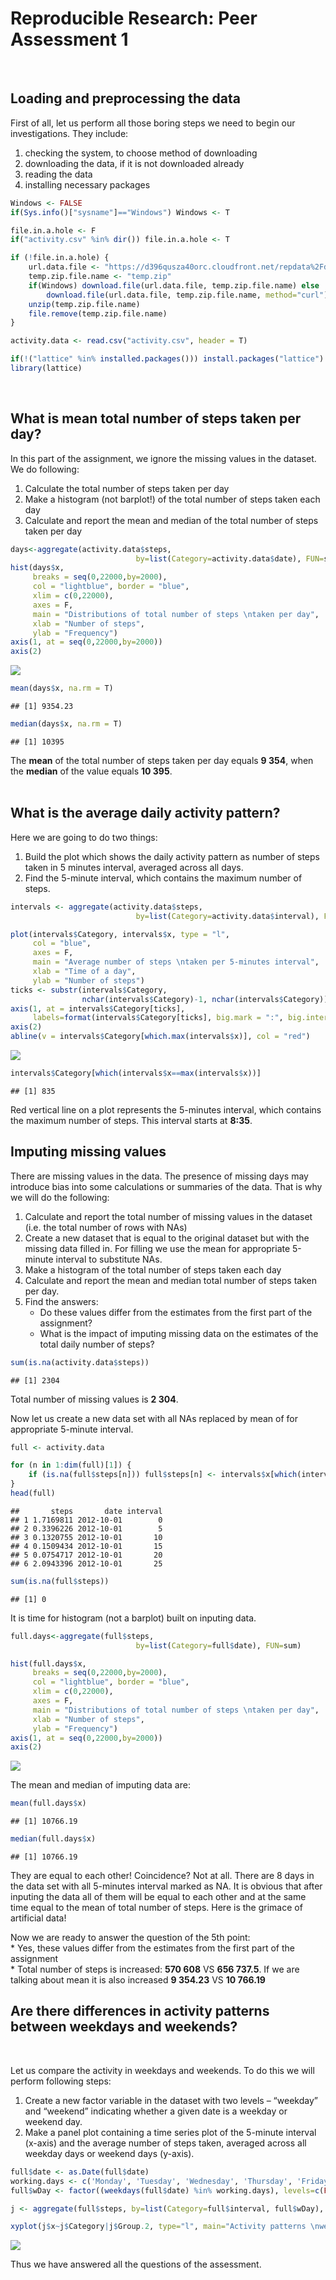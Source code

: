 # Reproducible Research: Peer Assessment 1
<br>

## Loading and preprocessing the data
First of all, let us perform all those boring steps we need to begin our investigations. They include:  
1. checking the system, to choose method of downloading  
2. downloading the data, if it is not downloaded already  
3. reading the data  
4. installing necessary packages  


```r
Windows <- FALSE
if(Sys.info()["sysname"]=="Windows") Windows <- T

file.in.a.hole <- F
if("activity.csv" %in% dir()) file.in.a.hole <- T

if (!file.in.a.hole) {
    url.data.file <- "https://d396qusza40orc.cloudfront.net/repdata%2Fdata%2Factivity.zip"
    temp.zip.file.name <- "temp.zip"
    if(Windows) download.file(url.data.file, temp.zip.file.name) else
        download.file(url.data.file, temp.zip.file.name, method="curl")
    unzip(temp.zip.file.name)
    file.remove(temp.zip.file.name)
}

activity.data <- read.csv("activity.csv", header = T)

if(!("lattice" %in% installed.packages())) install.packages("lattice")
library(lattice)
```
<br>

## What is mean total number of steps taken per day?  
In this part of the assignment, we ignore the missing values in the dataset. We do following:  
1. Calculate the total number of steps taken per day  
2. Make a histogram (not barplot!) of the total number of steps taken each day  
3. Calculate and report the mean and median of the total number of steps taken per day  


```r
days<-aggregate(activity.data$steps,
                            by=list(Category=activity.data$date), FUN=sum, na.rm = T)
hist(days$x, 
     breaks = seq(0,22000,by=2000), 
     col = "lightblue", border = "blue",
     xlim = c(0,22000),
     axes = F,
     main = "Distributions of total number of steps \ntaken per day",
     xlab = "Number of steps",
     ylab = "Frequency")
axis(1, at = seq(0,22000,by=2000))
axis(2)
```

![](PA1_template_files/figure-html/task1-1.png) 

```r
mean(days$x, na.rm = T)
```

```
## [1] 9354.23
```

```r
median(days$x, na.rm = T)
```

```
## [1] 10395
```
The **mean** of the total number of steps taken per day equals **9 354**, when the **median** of the value equals **10 395**.  
<br>  

## What is the average daily activity pattern?  
Here we are going to do two things:  
1. Build the plot which shows the daily activity pattern as number of steps taken in 5 minutes interval, averaged across all days.  
2. Find the 5-minute interval, which contains the maximum number of steps.


```r
intervals <- aggregate(activity.data$steps,
                            by=list(Category=activity.data$interval), FUN=mean, na.rm = T)

plot(intervals$Category, intervals$x, type = "l",
     col = "blue",
     axes = F,
     main = "Average number of steps \ntaken per 5-minutes interval",
     xlab = "Time of a day",
     ylab = "Number of steps")
ticks <- substr(intervals$Category,
                nchar(intervals$Category)-1, nchar(intervals$Category)) == "00"
axis(1, at = intervals$Category[ticks],
     labels=format(intervals$Category[ticks], big.mark = ":", big.interval = 2L))
axis(2)
abline(v = intervals$Category[which.max(intervals$x)], col = "red")
```

![](PA1_template_files/figure-html/task2-1.png) 

```r
intervals$Category[which(intervals$x==max(intervals$x))]
```

```
## [1] 835
```
Red vertical line on a plot represents the 5-minutes interval, which contains the maximum number of steps. This interval starts at **8:35**.

## Imputing missing values

There are missing values in the data. The presence of missing days may introduce bias into some calculations or summaries of the data. That is why we will do the following:  
1. Calculate and report the total number of missing values in the dataset (i.e. the total number of rows with NAs)   
2. Create a new dataset that is equal to the original dataset but with the missing data filled in. For filling we use the mean for appropriate 5-minute interval to substitute NAs.  
3. Make a histogram of the total number of steps taken each day  
4. Calculate and report the mean and median total number of steps taken per day.   
5. Find the answers:    
    * Do these values differ from the estimates from the first part of the assignment?  
    * What is the impact of imputing missing data on the estimates of the total daily number of steps?    


```r
sum(is.na(activity.data$steps))
```

```
## [1] 2304
```
Total number of missing values is **2 304**.

Now let us create a new data set with all NAs replaced by mean of for appropriate 5-minute interval.

```r
full <- activity.data

for (n in 1:dim(full)[1]) {
    if (is.na(full$steps[n])) full$steps[n] <- intervals$x[which(intervals$Category == full$interval[n])]
}
head(full)
```

```
##       steps       date interval
## 1 1.7169811 2012-10-01        0
## 2 0.3396226 2012-10-01        5
## 3 0.1320755 2012-10-01       10
## 4 0.1509434 2012-10-01       15
## 5 0.0754717 2012-10-01       20
## 6 2.0943396 2012-10-01       25
```

```r
sum(is.na(full$steps))
```

```
## [1] 0
```

It is time for histogram (not a barplot) built on inputing data.

```r
full.days<-aggregate(full$steps,
                            by=list(Category=full$date), FUN=sum)

hist(full.days$x, 
     breaks = seq(0,22000,by=2000), 
     col = "lightblue", border = "blue",
     xlim = c(0,22000),
     axes = F,
     main = "Distributions of total number of steps \ntaken per day",
     xlab = "Number of steps",
     ylab = "Frequency")
axis(1, at = seq(0,22000,by=2000))
axis(2)
```

![](PA1_template_files/figure-html/task3-3-1.png) 

The mean and median of imputing data are:


```r
mean(full.days$x)
```

```
## [1] 10766.19
```

```r
median(full.days$x)
```

```
## [1] 10766.19
```

They are equal to each other! Coincidence? Not at all. There are 8 days in the data set with all 5-minutes interval marked as NA. It is obvious that after inputing the data all of them will be equal to each other and at the same time equal to the mean of total number of steps. Here is the grimace of artificial data!

Now we are ready to answer the question of the 5th point:  
    * Yes, these values differ from the estimates from the first part of the assignment  
    * Total number of steps is increased: **570 608** VS **656 737.5**. If we are talking about mean it is also increased **9 354.23** VS **10 766.19**


## Are there differences in activity patterns between weekdays and weekends?
<br>


Let us compare the activity in weekdays and weekends. To do this we will perform following steps:  

1. Create a new factor variable in the dataset with two levels – “weekday” and “weekend” indicating whether a given date is a weekday or weekend day.  
2. Make a panel plot containing a time series plot of the 5-minute interval (x-axis) and the average number of steps taken, averaged across all weekday days or weekend days (y-axis).  


```r
full$date <- as.Date(full$date)
working.days <- c('Monday', 'Tuesday', 'Wednesday', 'Thursday', 'Friday')
full$wDay <- factor((weekdays(full$date) %in% working.days), levels=c(FALSE, TRUE), labels=c('weekend', 'weekday'))

j <- aggregate(full$steps, by=list(Category=full$interval, full$wDay), FUN=mean, na.rm = T)

xyplot(j$x~j$Category|j$Group.2, type="l", main="Activity patterns \nweekdays comparing to weekends", xlab="Interval", ylab="Number of steps", layout=c(1,2))
```

![](PA1_template_files/figure-html/task4-1.png) 

Thus we have answered all the questions of the assessment.
